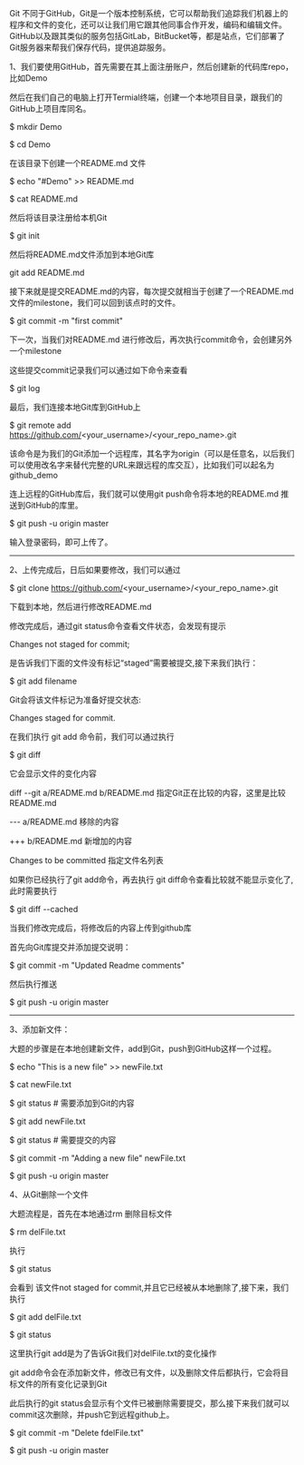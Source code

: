 

Git 不同于GitHub，Git是一个版本控制系统，它可以帮助我们追踪我们机器上的程序和文件的变化，还可以让我们用它跟其他同事合作开发，编码和编辑文件。
GitHub以及跟其类似的服务包括GitLab，BitBucket等，都是站点，它们部署了Git服务器来帮我们保存代码，提供追踪服务。

1、我们要使用GitHub，首先需要在其上面注册账户，然后创建新的代码库repo，比如Demo

然后在我们自己的电脑上打开Termial终端，创建一个本地项目目录，跟我们的GitHub上项目库同名。

$ mkdir Demo

$ cd Demo

在该目录下创建一个README.md 文件

$ echo "#Demo" >> README.md

$ cat README.md

然后将该目录注册给本机Git 

$ git init

然后将README.md文件添加到本地Git库

git add README.md

接下来就是提交README.md的内容，每次提交就相当于创建了一个README.md文件的milestone，我们可以回到该点时的文件。

$ git commit -m "first commit" 

下一次，当我们对README.md 进行修改后，再次执行commit命令，会创建另外一个milestone

这些提交commit记录我们可以通过如下命令来查看

$ git log 


最后，我们连接本地Git库到GitHub上

$ git remote add <origin> https://github.com/<your_username>/<your_repo_name>.git

该命令是为我们的Git添加一个远程库，其名字为origin（可以是任意名，以后我们可以使用改名字来替代完整的URL来跟远程的库交互），比如我们可以起名为github_demo 

连上远程的GitHub库后，我们就可以使用git push命令将本地的README.md 推送到GitHub的库里。

$ git push -u origin master

输入登录密码，即可上传了。

--------------------------

2、上传完成后，日后如果要修改，我们可以通过 

$ git clone https://github.com/<your_username>/<your_repo_name>.git 

下载到本地，然后进行修改README.md

修改完成后，通过git status命令查看文件状态，会发现有提示

Changes not staged for commit;

是告诉我们下面的文件没有标记“staged”需要被提交,接下来我们执行：

$ git add filename 

Git会将该文件标记为准备好提交状态:

Changes staged for commit.

在我们执行 git add 命令前，我们可以通过执行

$ git diff 

它会显示文件的变化内容

diff --git a/README.md b/README.md 指定Git正在比较的内容，这里是比较README.md

--- a/README.md 移除的内容

+++ b/README.md 新增加的内容

Changes to be committed 指定文件名列表

如果你已经执行了git add命令，再去执行 git diff命令查看比较就不能显示变化了,此时需要执行 

$  git diff --cached

当我们修改完成后，将修改后的内容上传到github库

首先向Git库提交并添加提交说明：

$ git commit -m "Updated Readme comments"

然后执行推送

$ git push -u origin master 

---------------------------------------------------------

3、添加新文件：

大题的步骤是在本地创建新文件，add到Git，push到GitHub这样一个过程。

$ echo "This is a new file" >> newFile.txt

$ cat newFile.txt

$ git status # 需要添加到Git的内容

$ git add newFile.txt

$ git status # 需要提交的内容

$ git commit -m "Adding a new file" newFile.txt

$ git push -u origin master 

4、从Git删除一个文件

大题流程是，首先在本地通过rm 删除目标文件

$ rm delFile.txt

执行 

$ git status 

会看到 该文件not staged for commit,并且它已经被从本地删除了,接下来，我们执行

$ git add delFile.txt

$ git status

这里执行git add是为了告诉Git我们对delFile.txt的变化操作

git add命令会在添加新文件，修改已有文件，以及删除文件后都执行，它会将目标文件的所有变化记录到Git

此后执行的git status会显示有个文件已被删除需要提交，那么接下来我们就可以commit这次删除，并push它到远程github上。

$ git commit -m "Delete fdelFile.txt"

$ git push -u origin master


